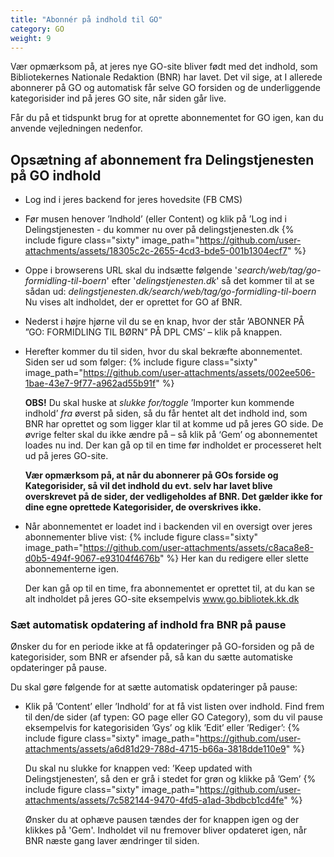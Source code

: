 ```yaml
---
title: "Abonnér på indhold til GO"
category: GO
weight: 9
---
```


Vær opmærksom på, at jeres nye GO-site bliver født med det indhold, som Bibliotekernes Nationale Redaktion (BNR) har lavet. Det vil sige, at I allerede abonnerer på GO og automatisk får selve GO forsiden og de underliggende kategorisider ind på jeres GO site, når siden går live.  

Får du på et tidspunkt brug for at oprette abonnementet for GO igen, kan du anvende vejledningen nedenfor.

## Opsætning af abonnement fra Delingstjenesten på GO indhold
- Log ind i jeres backend for jeres hovedsite (FB CMS)
- Før musen henover ’Indhold’ (eller Content) og klik på ’Log ind i Delingstjenesten - du kommer nu over på delingstjenesten.dk
  {% include figure class="sixty" image_path="https://github.com/user-attachments/assets/18305c2c-2655-4cd3-bde5-001b1304ecf7" %}

- Oppe i browserens URL skal du indsætte følgende '*search/web/tag/go-formidling-til-boern*' efter '*delingstjenesten.dk*' så det kommer til at se sådan ud: *delingstjenesten.dk/search/web/tag/go-formidling-til-boern* Nu vises alt indholdet, der er oprettet for GO af BNR. 
- Nederst i højre hjørne vil du se en knap, hvor der står ’ABONNER PÅ ”GO: FORMIDLING TIL BØRN” PÅ DPL CMS’ – klik på knappen. 
- Herefter kommer du til siden, hvor du skal bekræfte abonnementet. Siden ser ud som følger:
  {% include figure class="sixty" image_path="https://github.com/user-attachments/assets/002ee506-1bae-43e7-9f77-a962ad55b91f" %}

  **OBS!** Du skal huske at *slukke for/toggle* ’Importer kun kommende indhold’ *fra* øverst på siden, så du får hentet alt det indhold ind, som BNR har oprettet og som ligger klar til at komme ud på jeres GO side. 
De øvrige felter skal du ikke ændre på – så klik på ‘Gem’ og abonnementet loades nu ind. Der kan gå op til en time før indholdet er processeret helt ud på jeres GO-site. 

  **Vær opmærksom på, at når du abonnerer på GOs forside og Kategorisider, så vil det indhold du evt. selv har lavet blive overskrevet på de sider, der vedligeholdes af BNR. Det gælder ikke for dine egne oprettede Kategorisider, de overskrives ikke.** 

- Når abonnementet er loadet ind i backenden vil en oversigt over jeres abonnementer blive vist:
  {% include figure class="sixty" image_path="https://github.com/user-attachments/assets/c8aca8e8-d0b5-494f-9067-e93104f4676b" %}
  Her kan du redigere eller slette abonnementerne igen.

  Der kan gå op til en time, fra abonnementet er oprettet til, at du kan se alt indholdet på jeres GO-site eksempelvis www.go.bibliotek.kk.dk



### Sæt automatisk opdatering af indhold fra BNR på pause 
Ønsker du for en periode ikke at få opdateringer på GO-forsiden og på de kategorisider, som BNR er afsender på, så kan du sætte automatiske opdateringer på pause. 

Du skal gøre følgende for at sætte automatisk opdateringer på pause: 
-	Klik på ’Content’ eller ’Indhold’ for at få vist listen over indhold. Find frem til den/de sider (af typen: GO page eller GO Category), som du vil pause eksempelvis for kategorisiden ’Gys’ og klik ’Edit’ eller ’Rediger’:
    {% include figure class="sixty" image_path="https://github.com/user-attachments/assets/a6d81d29-788d-4715-b66a-3818dde110e9" %}

    Du skal nu slukke for knappen ved: ’Keep updated with Delingstjenesten’, så den er grå i stedet for grøn og klikke på ’Gem’
  	{% include figure class="sixty" image_path="https://github.com/user-attachments/assets/7c582144-9470-4fd5-a1ad-3bdbcb1cd4fe" %}

    Ønsker du at ophæve pausen tændes der for knappen igen og der klikkes på 'Gem'. Indholdet vil nu fremover bliver opdateret igen, når BNR næste gang laver ændringer til siden.



